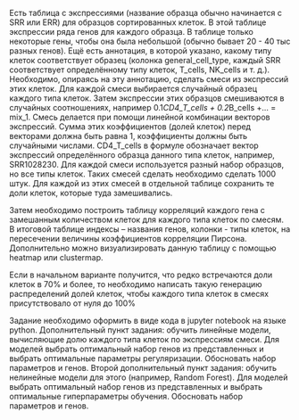 Есть таблица с экспрессиями (название образца обычно начинается с SRR или ERR) для образцов сортированных клеток. В этой таблице экспрессии ряда генов для каждого образца. В таблице только некоторые гены, чтобы она была небольшой (обычно бывает 20 - 40 тыс разных генов). Ещё есть аннотация, в которой указано, какому типу клеток соответствует образец (колонка general_cell_type, каждый SRR соответствует определённому типу клеток, T_cells, NK_cells и т. д.). Необходимо, опираясь на эту аннотацию, сделать смеси из экспрессий этих клеток. Для каждой смеси выбирается случайный образец каждого типа клеток. Затем экспрессии этих образцов смешиваются в случайных соотношениях, например 0.1*CD4_T_cells + 0.2*B_cells  +... = mix_1. Смесь делается при помощи линейной комбинации векторов экспрессий. Сумма этих коэффициентов (долей клеток) перед векторами должна быть равна 1, коэффициенты должны быть случайными числами. CD4_T_cells в формуле обозначает вектор экспрессий определённого образца данного типа клеток, например, SRR1028230. Для каждой смеси используется разный набор образцов, но все типы клеток.
Таких смесей сделать необходимо сделать 1000 штук. Для каждой из этих смесей в отдельной таблице сохранить те доли клеток, которые туда замешивались.

Затем необходимо построить таблицу корреляций каждого гена с замешанным количеством клеток для каждого типа клеток по смесям. В итоговой таблице индексы – названия генов, колонки - типы клеток, на пересечении величины коэффициентов корреляции Пирсона.  Дополнительно можно визуализировать данную таблицу с помощью heatmap или clustermap.

Если в начальном варианте получится, что редко встречаются доли клеток в 70% и более, то необходимо написать такую генерацию распределений долей клеток, чтобы каждого типа клеток в смесях присутствовало от нуля до 100%

Задание необходимо оформить в виде кода в jupyter notebook на языке python.
Дополнительный пункт задания: обучить линейные модели, вычисляющие долю каждого типа клеток по экспрессиям смеси. Для моделей выбрать оптимальный набор генов из представленных и выбрать оптимальные параметры регуляризации. Обосновать набор параметров и генов. 
Второй дополнительный пункт задания: обучить нелинейные модели для этого (например, Random Forest). Для моделей выбрать оптимальный набор генов из представленных и выбрать оптимальные гиперпараметры обучения. Обосновать набор параметров и генов. 

